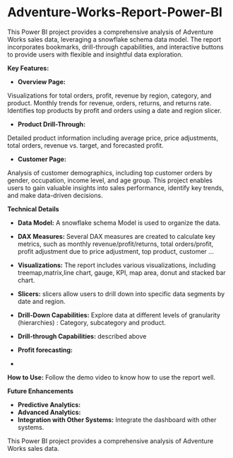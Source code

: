 # Adventure-Works-Report-Power-BI
This Power BI project provides a comprehensive analysis of Adventure Works sales data, leveraging a snowflake schema data model. The report incorporates bookmarks, drill-through capabilities, and interactive buttons to provide users with flexible and insightful data exploration.


**Key Features:**

* **Overview Page:**

Visualizations for total orders, profit, revenue by region, category, and product.
Monthly trends for revenue, orders, returns, and returns rate.
Identifies top products by profit and orders using a date and region slicer.

* **Product Drill-Through:**

Detailed product information including average price, price adjustments, total orders, revenue vs. target, and forecasted profit.

* **Customer Page:**

Analysis of customer demographics, including top customer orders by gender, occupation, income level, and age group.
This project enables users to gain valuable insights into sales performance, identify key trends, and make data-driven decisions.


**Technical Details**

* **Data Model:** A snowflake schema Model is used to organize the data.
* **DAX Measures:** Several DAX measures are created to calculate key metrics, such as monthly revenue/profit/returns, total orders/profit, profit adjustment due to price adjustment, top product, customer ...
* **Visualizations:** The report includes various visualizations, including treemap,matrix,line chart, gauge, KPI, map area, donut and stacked bar chart.
* **Slicers:**  slicers allow users to drill down into specific data segments by date and region.
* **Drill-Down Capabilities:** Explore data at different levels of granularity (hierarchies) : Category, subcategory and product.
* **Drill-through Capabilities:** described above
* **Profit forecasting:**

* 
 **How to Use:**
 Follow the demo video to know how to use the report well.
 

**Future Enhancements**

* **Predictive Analytics:** 
* **Advanced Analytics:** 
* **Integration with Other Systems:** Integrate the dashboard with other systems.



This Power BI project provides a comprehensive analysis of Adventure Works sales data.

